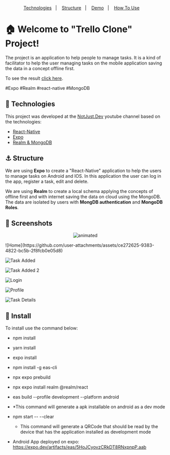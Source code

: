 <p align="center">  
  <a href="#rocket-technologies">Technologies</a>&nbsp;&nbsp;&nbsp;|&nbsp;&nbsp;&nbsp;  
  <a href="#anchor-structure">Structure</a>&nbsp;&nbsp;&nbsp;|&nbsp;&nbsp;&nbsp;  
  <a href="#movie_camera-screenshots">Demo</a>&nbsp;&nbsp;&nbsp;|&nbsp;&nbsp;&nbsp;
  <a href="#information_source-how-to-use">How To Use</a>&nbsp;&nbsp;&nbsp;&nbsp;&nbsp;&nbsp;
</p>

# :house: Welcome to "Trello Clone" Project!

The project is an application to help people to manage tasks. It is a kind of facilitator to help the user managing tasks on the mobile application saving the data in a concept offline first.

To see the result [click here](https://google.com/).

#Expo #Realm #react-native #MongoDB

## :rocket: Technologies

This project was developed at the [NotJust.Dev](https://www.youtube.com/watch?v=WiXs0JbA3_k) youtube channel based on the technologies:

- [React-Native](https://reactnative.dev/)
- [Expo](https://expo.dev/)
- [Realm & MongoDB](https://www.mongodb.com/developer/)

## :anchor: Structure

We are using **Expo** to create a "React-Native" application to help the users to manage tasks on Android and IOS. In this application the user can log in the app, register a task, edit and delete.

We are using **Realm** to create a local schema applying the concepts of offline first and with internet saving the data on cloud using the MongoDB. The data are isolated by users with **MongDB authentication** and **MongoDB Roles**.

## :movie_camera: Screenshots
  
<p align="center">
  <img src="demo-resize.gif" alt="animated" />
</p>
![Home](https://github.com/user-attachments/assets/ce272625-9383-4822-bc5b-2f8fcb0e05d8)

![Task Added](https://github.com/user-attachments/assets/2ba7deae-48d4-4edc-a945-e4f8a50d4e16)

![Task Added 2](https://github.com/user-attachments/assets/3a913db6-6bda-4140-8f68-d4613bd78f92)

![Login](https://github.com/user-attachments/assets/fc9ebc98-842a-41f6-9c38-a9ac2929d566)

![Profile](https://github.com/user-attachments/assets/7bc9641d-8a1c-4f76-915a-624f7428e377)

![Task Details](https://github.com/user-attachments/assets/8600a20c-5fd6-4396-af8e-6c7a567d24b9)





## :electric_plug: Install

To install use the command below:

- npm install
- yarn install
- expo install
- npm install -g eas-cli
- npx expo prebuild
- npx expo install realm @realm/react
- eas build --profile development --platform android
- *This command will generate a apk installable on android as a dev mode

- npm start -- --clear
  * This command will generate a QRCode that should be read by the device that has the application installed as development mode

- Android App deployed on expo: https://expo.dev/artifacts/eas/5HoJCyovzCRkDT8RNxpnpP.aab
